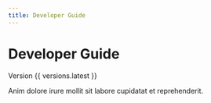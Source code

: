 ```yaml
---
title: Developer Guide
---
```


# Developer Guide

Version {{ versions.latest }}

Anim dolore irure mollit sit labore cupidatat et reprehenderit.